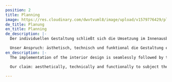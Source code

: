 ```yaml
---
position: 2
title: Planning
image: https://res.cloudinary.com/dwvtvuml8/image/upload/v1579776429/planung_tz5vix.jpg
de_title: Planung
en_title: Planning
de_description: |-
  Der individuellen Gestaltung schließt sich die Umsetzung im Innenausbau nahtlos an. Mit einem hochmotivierten, eingespielten Team aus Designern, unserer eigenen Tischlermanufaktur und in Zusammenarbeit mit Architekten setzten wir die gemeinsame Vision Ihrer Wohnraumplanung in die Realität um. In der Planungsphase bereiten wir die termingerechte, passgenaue Fertigung Ihres maßgeschneiderten Entwurfs aus einer Hand vor, immer mit einem festen Ansprechpartner.

  Unser Anspruch: ästhetisch, technisch und funktional die Gestaltung einer finalen Probe zu unterziehen damit Sie das Ergebnis rundum begeistert.
en_description: |-
  The implementation of the interior design is seamlessly followed by the individual design. With a highly motivated, well-coordinated team of designers, our own carpentry manufacturer and in cooperation with architects, we put your shared living space vision into reality. In the planning phase, we prepare the on-time, tailor-made production of your tailor-made design from a single source, always with a permanent contact person.

  Our claim: aesthetically, technically and functionally to subject the design to a final sample so that you are thrilled with the result.

---
```

